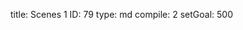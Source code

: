 title:          Scenes 1
ID:             79
type:           md
compile:        2
setGoal:        500


